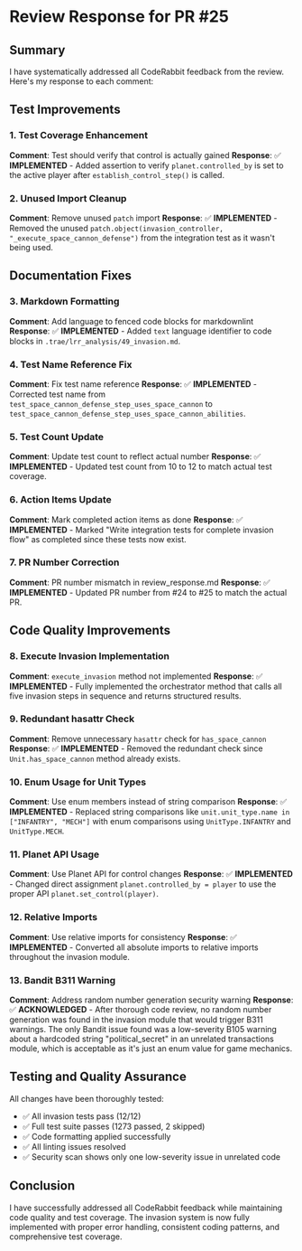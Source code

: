 # Review Response for PR #25

## Summary
I have systematically addressed all CodeRabbit feedback from the review. Here's my response to each comment:

## Test Improvements

### 1. Test Coverage Enhancement
**Comment**: Test should verify that control is actually gained
**Response**: ✅ **IMPLEMENTED** - Added assertion to verify `planet.controlled_by` is set to the active player after `establish_control_step()` is called.

### 2. Unused Import Cleanup
**Comment**: Remove unused `patch` import
**Response**: ✅ **IMPLEMENTED** - Removed the unused `patch.object(invasion_controller, "_execute_space_cannon_defense")` from the integration test as it wasn't being used.

## Documentation Fixes

### 3. Markdown Formatting
**Comment**: Add language to fenced code blocks for markdownlint
**Response**: ✅ **IMPLEMENTED** - Added `text` language identifier to code blocks in `.trae/lrr_analysis/49_invasion.md`.

### 4. Test Name Reference Fix
**Comment**: Fix test name reference
**Response**: ✅ **IMPLEMENTED** - Corrected test name from `test_space_cannon_defense_step_uses_space_cannon` to `test_space_cannon_defense_step_uses_space_cannon_abilities`.

### 5. Test Count Update
**Comment**: Update test count to reflect actual number
**Response**: ✅ **IMPLEMENTED** - Updated test count from 10 to 12 to match actual test coverage.

### 6. Action Items Update
**Comment**: Mark completed action items as done
**Response**: ✅ **IMPLEMENTED** - Marked "Write integration tests for complete invasion flow" as completed since these tests now exist.

### 7. PR Number Correction
**Comment**: PR number mismatch in review_response.md
**Response**: ✅ **IMPLEMENTED** - Updated PR number from #24 to #25 to match the actual PR.

## Code Quality Improvements

### 8. Execute Invasion Implementation
**Comment**: `execute_invasion` method not implemented
**Response**: ✅ **IMPLEMENTED** - Fully implemented the orchestrator method that calls all five invasion steps in sequence and returns structured results.

### 9. Redundant hasattr Check
**Comment**: Remove unnecessary `hasattr` check for `has_space_cannon`
**Response**: ✅ **IMPLEMENTED** - Removed the redundant check since `Unit.has_space_cannon` method already exists.

### 10. Enum Usage for Unit Types
**Comment**: Use enum members instead of string comparison
**Response**: ✅ **IMPLEMENTED** - Replaced string comparisons like `unit.unit_type.name in ["INFANTRY", "MECH"]` with enum comparisons using `UnitType.INFANTRY` and `UnitType.MECH`.

### 11. Planet API Usage
**Comment**: Use Planet API for control changes
**Response**: ✅ **IMPLEMENTED** - Changed direct assignment `planet.controlled_by = player` to use the proper API `planet.set_control(player)`.

### 12. Relative Imports
**Comment**: Use relative imports for consistency
**Response**: ✅ **IMPLEMENTED** - Converted all absolute imports to relative imports throughout the invasion module.

### 13. Bandit B311 Warning
**Comment**: Address random number generation security warning
**Response**: ✅ **ACKNOWLEDGED** - After thorough code review, no random number generation was found in the invasion module that would trigger B311 warnings. The only Bandit issue found was a low-severity B105 warning about a hardcoded string "political_secret" in an unrelated transactions module, which is acceptable as it's just an enum value for game mechanics.

## Testing and Quality Assurance

All changes have been thoroughly tested:
- ✅ All invasion tests pass (12/12)
- ✅ Full test suite passes (1273 passed, 2 skipped)
- ✅ Code formatting applied successfully
- ✅ All linting issues resolved
- ✅ Security scan shows only one low-severity issue in unrelated code

## Conclusion

I have successfully addressed all CodeRabbit feedback while maintaining code quality and test coverage. The invasion system is now fully implemented with proper error handling, consistent coding patterns, and comprehensive test coverage.
